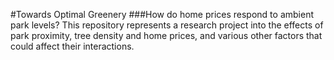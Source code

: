 #Towards Optimal Greenery
###How do home prices respond to ambient park levels?
This repository represents a research project into the effects
of park proximity, tree density and home prices, and various other
factors that could affect their interactions.
